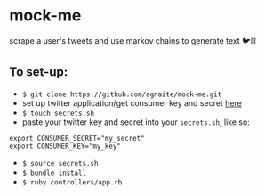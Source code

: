 # mock-me
scrape a user's tweets and use markov chains to generate text 🐦⛓

## To set-up:
- `$ git clone https://github.com/agnaite/mock-me.git`
- set up twitter application/get consumer key and secret [here](https://apps.twitter.com)
- `$ touch secrets.sh`
- paste your twitter key and secret into your `secrets.sh`, like so:
```
export CONSUMER_SECRET="my_secret"
export CONSUMER_KEY="my_key"
```
- `$ source secrets.sh`
- `$ bundle install`
- `$ ruby controllers/app.rb`
